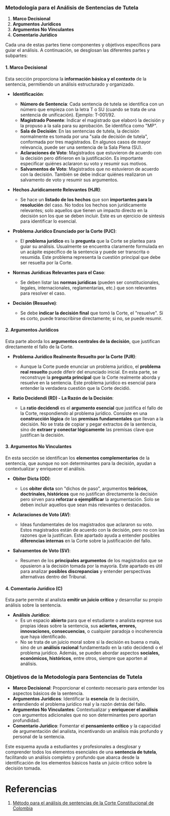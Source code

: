 ### Metodología para el Análisis de Sentencias de Tutela

1. **Marco Decisional**
2. **Argumentos Jurídicos**
3. **Argumentos No Vinculantes**
4. **Comentario Jurídico**

Cada una de estas partes tiene componentes y objetivos específicos para guiar el análisis. A continuación, se desglosan las diferentes partes y subpartes:

#### 1. Marco Decisional

Esta sección proporciona la **información básica y el contexto** de la sentencia, permitiendo un análisis estructurado y organizado.

- **Identificación**:
    
    - **Número de Sentencia**: Cada sentencia de tutela se identifica con un número que empieza con la letra T o SU (cuando se trata de una sentencia de unificación). Ejemplo: T-001/92.
    - **Magistrado Ponente**: Indicar el magistrado que elaboró la decisión y la propuso a la sala para su aprobación. Se identifica como "MP".
    - **Sala de Decisión**: En las sentencias de tutela, la decisión normalmente es tomada por una "sala de decisión de tutela", conformada por tres magistrados. En algunos casos de mayor relevancia, puede ser una sentencia de la Sala Plena (SU).
    - **Aclaraciones de Voto**: Magistrados que estuvieron de acuerdo con la decisión pero difirieron en la justificación. Es importante especificar quiénes aclararon su voto y resumir sus motivos.
    - **Salvamentos de Voto**: Magistrados que no estuvieron de acuerdo con la decisión. También se debe indicar quiénes realizaron un salvamento de voto y resumir sus argumentos.
- **Hechos Jurídicamente Relevantes (HJR)**:
    
    - Se hace un **listado de los hechos** que son **importantes para la resolución** del caso. No todos los hechos son jurídicamente relevantes; solo aquellos que tienen un impacto directo en la decisión son los que se deben incluir. Este es un ejercicio de síntesis para identificar lo esencial.
- **Problema Jurídico Enunciado por la Corte (PJC)**:
    
    - El **problema jurídico** es la **pregunta** que la Corte se plantea para guiar su análisis. Usualmente se encuentra claramente formulada en un acápite específico de la sentencia y puede ser transcrita o resumida. Este problema representa la cuestión principal que debe ser resuelta por la Corte.
- **Normas Jurídicas Relevantes para el Caso**:
    
    - Se deben listar las **normas jurídicas** (pueden ser constitucionales, legales, internacionales, reglamentarias, etc.) que son relevantes para resolver el caso.
- **Decisión (Resuelve)**:
    
    - Se debe **indicar la decisión final** que tomó la Corte, el "resuelve". Si es corto, puede transcribirse directamente; si no, se puede resumir.

#### 2. Argumentos Jurídicos

Esta parte aborda los **argumentos centrales de la decisión**, que justifican directamente el fallo de la Corte.

- **Problema Jurídico Realmente Resuelto por la Corte (PJR)**:
    
    - Aunque la Corte puede enunciar un problema jurídico, el **problema real resuelto** puede diferir del enunciado inicial. En esta parte, se reconstruye la **pregunta principal** que la Corte realmente aborda y resuelve en la sentencia. Este problema jurídico es esencial para entender la verdadera cuestión que la Corte decidió.
- **Ratio Decidendi (RD) - La Razón de la Decisión**:
    
    - La **ratio decidendi** es el **argumento esencial** que justifica el fallo de la Corte, respondiendo al problema jurídico. Consiste en una **construcción lógica** de las **premisas fundamentales** que llevan a la decisión. No se trata de copiar y pegar extractos de la sentencia, sino de **extraer y conectar lógicamente** las premisas clave que justifican la decisión.

#### 3. Argumentos No Vinculantes

En esta sección se identifican los **elementos complementarios** de la sentencia, que aunque no son determinantes para la decisión, ayudan a contextualizar y enriquecer el análisis.

- **Obiter Dicta (OD)**:
    
    - Los **obiter dicta** son "dichos de paso", argumentos **teóricos, doctrinales, históricos** que no justifican directamente la decisión pero sirven para **reforzar o ejemplificar** la argumentación. Solo se deben incluir aquellos que sean más relevantes o destacados.
- **Aclaraciones de Voto (AV)**:
    
    - Ideas fundamentales de los magistrados que aclararon su voto. Estos magistrados están de acuerdo con la decisión, pero no con las razones que la justifican. Este apartado ayuda a entender posibles **diferencias internas** en la Corte sobre la justificación del fallo.
- **Salvamentos de Voto (SV)**:
    
    - Resumen de los **principales argumentos** de los magistrados que se opusieron a la decisión tomada por la mayoría. Este apartado es útil para analizar **posibles discrepancias** y entender perspectivas alternativas dentro del Tribunal.

#### 4. Comentario Jurídico (C)

Esta parte permite al analista **emitir un juicio crítico** y desarrollar su propio análisis sobre la sentencia.

- **Análisis Jurídico**:
    - Es un espacio **abierto** para que el estudiante o analista exprese sus propias ideas sobre la sentencia, sus **aciertos, errores, innovaciones, consecuencias**, o cualquier paradoja o incoherencia que haya identificado.
    - No se trata de un juicio moral sobre si la decisión es buena o mala, sino de un **análisis racional** fundamentado en la ratio decidendi o el problema jurídico. Además, se pueden abordar aspectos **sociales, económicos, históricos**, entre otros, siempre que aporten al análisis.

### Objetivos de la Metodología para Sentencias de Tutela

- **Marco Decisional**: Proporcionar el contexto necesario para entender los aspectos básicos de la sentencia.
- **Argumentos Jurídicos**: Identificar la **esencia** de la decisión, entendiendo el problema jurídico real y la razón detrás del fallo.
- **Argumentos No Vinculantes**: Contextualizar y **enriquecer el análisis** con argumentos adicionales que no son determinantes pero aportan profundidad.
- **Comentario Jurídico**: Fomentar el **pensamiento crítico** y la capacidad de argumentación del analista, incentivando un análisis más profundo y personal de la sentencia.

Este esquema ayuda a estudiantes y profesionales a desglosar y comprender todos los elementos esenciales de una **sentencia de tutela**, facilitando un análisis completo y profundo que abarca desde la identificación de los elementos básicos hasta un juicio crítico sobre la decisión tomada.

# Referencias
1. [Método para el análisis de sentencias de la Corte Constitucional de Colombia](https://youtu.be/YynxpMJHfHw?si=1FZNSM0E7EHCpnmW)
